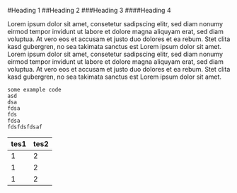 #Heading 1
##Heading 2
###Heading 3
####Heading 4

Lorem ipsum dolor sit amet, consetetur sadipscing elitr, sed diam nonumy eirmod tempor invidunt ut labore et dolore magna aliquyam erat, sed diam voluptua. At vero eos et accusam et justo duo dolores et ea rebum. Stet clita kasd gubergren, no sea takimata sanctus est Lorem ipsum dolor sit amet. Lorem ipsum dolor sit amet, consetetur sadipscing elitr, sed diam nonumy eirmod tempor invidunt ut labore et dolore magna aliquyam erat, sed diam voluptua. At vero eos et accusam et justo duo dolores et ea rebum. Stet clita kasd gubergren, no sea takimata sanctus est Lorem ipsum dolor sit amet.

```
some example code
asd
dsa
fdsa
fds
fdsa
fdsfdsfdsaf
```
| tes1 | tes2 |
|------|------|
| 1    | 2    |
| 1    | 2    |
| 1    | 2    |